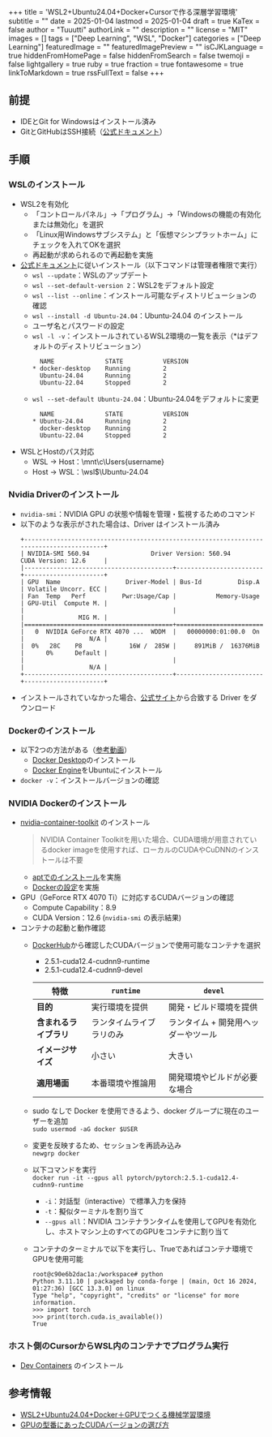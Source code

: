+++
title = 'WSL2+Ubuntu24.04+Docker+Cursorで作る深層学習環境'
subtitle = ""
date = 2025-01-04
lastmod = 2025-01-04
draft = true
KaTex = false
author = "Tuuutti"
authorLink = ""
description = ""
license = "MIT"
images = []
tags = ["Deep Learning", "WSL", "Docker"]
categories = ["Deep Learning"]
featuredImage = ""
featuredImagePreview = ""
isCJKLanguage = true
hiddenFromHomePage = false
hiddenFromSearch = false
twemoji = false
lightgallery = true
ruby = true
fraction = true
fontawesome = true
linkToMarkdown = true
rssFullText = false
+++

<!--more-->

## 前提
- IDEとGit for Windowsはインストール済み
- GitとGitHubはSSH接続（[公式ドキュメント](https://docs.github.com/en/authentication/connecting-to-github-with-ssh/generating-a-new-ssh-key-and-adding-it-to-the-ssh-agent)）

## 手順
### WSLのインストール
- WSL2を有効化
  - 「コントロールパネル」→「プログラム」→「Windowsの機能の有効化または無効化」を選択
  - 「Linux用Windowsサブシステム」と「仮想マシンプラットホーム」にチェックを入れてOKを選択
  - 再起動が求められるので再起動を実施
- [公式ドキュメント](https://learn.microsoft.com/ja-jp/windows/wsl/install)に従いインストール（以下コマンドは管理者権限で実行）
  - `wsl --update`：WSLのアップデート
  - `wsl --set-default-version 2`：WSL2をデフォルト設定
  - `wsl --list --online`：インストール可能なディストリビューションの確認
  - `wsl --install -d Ubuntu-24.04`：Ubuntu-24.04 のインストール
  - ユーザ名とパスワードの設定
  - `wsl -l -v`：インストールされているWSL2環境の一覧を表示（*はデフォルトのディストリビューション）
    ```text
      NAME              STATE           VERSION
    * docker-desktop    Running         2
      Ubuntu-24.04      Running         2
      Ubuntu-22.04      Stopped         2
    ```
  - `wsl --set-default Ubuntu-24.04`：Ubuntu-24.04をデフォルトに変更
    ```text
      NAME              STATE           VERSION
    * Ubuntu-24.04      Running         2
      docker-desktop    Running         2
      Ubuntu-22.04      Stopped         2
    ```
- WSLとHostのパス対応
  - WSL → Host：\mnt\c\Users\{username}
  - Host → WSL：\\wsl$\Ubuntu-24.04

### Nvidia Driverのインストール
- `nvidia-smi`：NVIDIA GPU の状態や情報を管理・監視するためのコマンド
- 以下のような表示がされた場合は、Driver はインストール済み
  ```text
  +-----------------------------------------------------------------------------------------+
  | NVIDIA-SMI 560.94                 Driver Version: 560.94         CUDA Version: 12.6     |
  |-----------------------------------------+------------------------+----------------------+
  | GPU  Name                  Driver-Model | Bus-Id          Disp.A | Volatile Uncorr. ECC |
  | Fan  Temp   Perf          Pwr:Usage/Cap |           Memory-Usage | GPU-Util  Compute M. |
  |                                         |                        |               MIG M. |
  |=========================================+========================+======================|
  |   0  NVIDIA GeForce RTX 4070 ...  WDDM  |   00000000:01:00.0  On |                  N/A |
  |  0%   28C    P8             16W /  285W |     891MiB /  16376MiB |      0%      Default |
  |                                         |                        |                  N/A |
  +-----------------------------------------+------------------------+----------------------+
  ```
- インストールされていなかった場合、[公式サイト](https://www.nvidia.com/ja-jp/drivers/)から合致する Driver をダウンロード

### Dockerのインストール
- 以下2つの方法がある（[参考動画](https://www.youtube.com/watch?v=6kCZJLZBVpQ)）
    - [Docker Desktop](https://docs.docker.com/desktop/setup/install/windows-install/)のインストール
    - [Docker Engine](https://docs.docker.com/engine/install/ubuntu/)をUbuntuにインストール
- `docker -v`：インストールバージョンの確認

### NVIDIA Dockerのインストール
- [nvidia-container-toolkit](https://docs.nvidia.com/datacenter/cloud-native/container-toolkit/latest/install-guide.html#configuring-docker) のインストール
  > NVIDIA Container Toolkitを用いた場合、CUDA環境が用意されているdocker imageを使用すれば、ローカルのCUDAやCuDNNのインストールは不要
  - [aptでのインストール](https://docs.nvidia.com/datacenter/cloud-native/container-toolkit/latest/install-guide.html#installing-with-apt)を実施
  - [Dockerの設定](https://docs.nvidia.com/datacenter/cloud-native/container-toolkit/latest/install-guide.html#configuring-docker)を実施
- GPU（GeForce RTX 4070 Ti）に対応するCUDAバージョンの確認
  - Compute Capability：8.9
  - CUDA Version：12.6 (`nvidia-smi` の表示結果)
- コンテナの起動と動作確認
  - [DockerHub](https://hub.docker.com/r/pytorch/pytorch/tags)から確認したCUDAバージョンで使用可能なコンテナを選択
    - 2.5.1-cuda12.4-cudnn9-runtime
    - 2.5.1-cuda12.4-cudnn9-devel

    | 特徴          | `runtime`   | `devel`   |
    |-------|-----------|---------|
    | **目的**      | 実行環境を提供         | 開発・ビルド環境を提供|
    | **含まれるライブラリ**    | ランタイムライブラリのみ | ランタイム + 開発用ヘッダーやツール |
    | **イメージサイズ**        | 小さい      | 大きい    |
    | **適用場面**  | 本番環境や推論用        | 開発環境やビルドが必要な場合       |
  - sudo なしで Docker を使用できるよう、docker グループに現在のユーザーを追加  
    `sudo usermod -aG docker $USER`
  - 変更を反映するため、セッションを再読み込み  
    `newgrp docker`
  - 以下コマンドを実行  
    `docker run -it --gpus all pytorch/pytorch:2.5.1-cuda12.4-cudnn9-runtime`
    - `-i`：対話型（interactive）で標準入力を保持
    - `-t`：擬似ターミナルを割り当て
    - `--gpus all`：NVIDIA コンテナランタイムを使用してGPUを有効化し、ホストマシン上のすべてのGPUをコンテナに割り当て
  - コンテナのターミナルで以下を実行し、Trueであればコンテナ環境でGPUを使用可能
    ```shell
    root@c90e6b2dac1a:/workspace# python
    Python 3.11.10 | packaged by conda-forge | (main, Oct 16 2024, 01:27:36) [GCC 13.3.0] on linux
    Type "help", "copyright", "credits" or "license" for more information.
    >>> import torch
    >>> print(torch.cuda.is_available())
    True
    ```

### ホスト側のCursorからWSL内のコンテナでプログラム実行
- [Dev Containers](https://marketplace.visualstudio.com/items?itemName=ms-vscode-remote.remote-containers) のインストール

## 参考情報
- [WSL2+Ubuntu24.04+Docker＋GPUでつくる機械学習環境](https://zenn.dev/yumizz/articles/627d4e4821c636)
- [GPUの型番にあったCUDAバージョンの選び方](https://zenn.dev/yumizz/articles/73d6c7d1085d2f)
